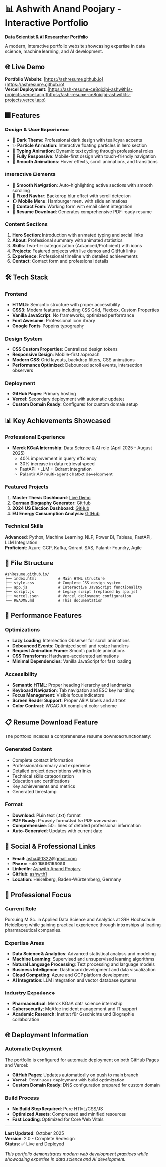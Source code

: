 # 📊 Ashwith Anand Poojary - Interactive Portfolio

**Data Scientist & AI Researcher Portfolio**

A modern, interactive portfolio website showcasing expertise in data science, machine learning, and AI development.

## 🌐 Live Demo

**Portfolio Website**: [https://ashresume.github.io](https://ashresume.github.io)  
**Vercel Deployment**: [https://ash-resume-ce8qicjbj-ashwith1s-projects.vercel.app](https://ash-resume-ce8qicjbj-ashwith1s-projects.vercel.app)

## 🎆 Features

### **Design & User Experience**
- 🌌 **Dark Theme**: Professional dark design with teal/cyan accents
- ✨ **Particle Animation**: Interactive floating particles in hero section
- 📝 **Typing Animation**: Dynamic text cycling through professional roles
- 📱 **Fully Responsive**: Mobile-first design with touch-friendly navigation
- 🎨 **Smooth Animations**: Hover effects, scroll animations, and transitions

### **Interactive Elements**
- 🧭 **Smooth Navigation**: Auto-highlighting active sections with smooth scrolling
- 📎 **Fixed Navbar**: Backdrop blur effect with scroll detection
- 🌔 **Mobile Menu**: Hamburger menu with slide animations
- 📲 **Contact Form**: Working form with email client integration
- 📄 **Resume Download**: Generates comprehensive PDF-ready resume

### **Content Sections**
1. **Hero Section**: Introduction with animated typing and social links
2. **About**: Professional summary with animated statistics
3. **Skills**: Two-tier categorization (Advanced/Proficient) with icons
4. **Projects**: Featured projects with live demos and GitHub links
5. **Experience**: Professional timeline with detailed achievements
6. **Contact**: Contact form and professional details

## 🛠️ Tech Stack

### **Frontend**
- **HTML5**: Semantic structure with proper accessibility
- **CSS3**: Modern features including CSS Grid, Flexbox, Custom Properties
- **Vanilla JavaScript**: No frameworks, optimized performance
- **Font Awesome**: Professional icon library
- **Google Fonts**: Poppins typography

### **Design System**
- **CSS Custom Properties**: Centralized design tokens
- **Responsive Design**: Mobile-first approach
- **Modern CSS**: Grid layouts, backdrop filters, CSS animations
- **Performance Optimized**: Debounced scroll events, intersection observers

### **Deployment**
- **GitHub Pages**: Primary hosting
- **Vercel**: Secondary deployment with automatic updates
- **Custom Domain Ready**: Configured for custom domain setup

## 📊 Key Achievements Showcased

### **Professional Experience**
- **Merck KGaA Internship**: Data Science & AI role (April 2025 - August 2025)
  - 40% improvement in query efficiency
  - 30% increase in data retrieval speed
  - FastAPI + LLM + Qdrant integration
  - Palantir AIP multi-agent chatbot development

### **Featured Projects**
1. **Master Thesis Dashboard**: [Live Demo](https://masterthesisdashboard.vercel.app)
2. **German Biography Generator**: [GitHub](https://github.com/ashwith1/German_Biography_Generator)
3. **2024 US Election Dashboard**: [GitHub](https://github.com/ashwith1/The-2024-US-Presidential-Election-Dashboard)
4. **EU Energy Consumption Analysis**: [GitHub](https://github.com/ashwith1/Team_DataDoofs_Energy-Consumption-Dashboard)

### **Technical Skills**
**Advanced**: Python, Machine Learning, NLP, Power BI, Tableau, FastAPI, LLM Integration  
**Proficient**: Azure, GCP, Kafka, Qdrant, SAS, Palantir Foundry, Agile

## 📝 File Structure

```
AshResume.github.io/
├── index.html          # Main HTML structure
├── style.css           # Complete CSS design system
├── app.js              # Interactive JavaScript functionality
├── script.js           # Legacy script (replaced by app.js)
├── vercel.json         # Vercel deployment configuration
└── README.md           # This documentation
```

## 🚀 Performance Features

### **Optimizations**
- **Lazy Loading**: Intersection Observer for scroll animations
- **Debounced Events**: Optimized scroll and resize handlers
- **Request Animation Frame**: Smooth particle animations
- **CSS Transforms**: Hardware-accelerated animations
- **Minimal Dependencies**: Vanilla JavaScript for fast loading

### **Accessibility**
- **Semantic HTML**: Proper heading hierarchy and landmarks
- **Keyboard Navigation**: Tab navigation and ESC key handling
- **Focus Management**: Visible focus indicators
- **Screen Reader Support**: Proper ARIA labels and alt text
- **Color Contrast**: WCAG AA compliant color scheme

## 📋 Resume Download Feature

The portfolio includes a comprehensive resume download functionality:

### **Generated Content**
- Complete contact information
- Professional summary and experience
- Detailed project descriptions with links
- Technical skills categorization
- Education and certifications
- Key achievements and metrics
- Generated timestamp

### **Format**
- **Download**: Plain text (.txt) format
- **PDF Ready**: Properly formatted for PDF conversion
- **Comprehensive**: 50+ lines of detailed professional information
- **Auto-Generated**: Updates with current date

## 🔗 Social & Professional Links

- **Email**: [asha491322@gmail.com](mailto:asha491322@gmail.com)
- **Phone**: +49 15566158086
- **LinkedIn**: [Ashwith Anand Poojary](http://www.linkedin.com/in/ashwith-anand-poojary-b02b85342/)
- **GitHub**: [ashwith1](https://github.com/ashwith1)
- **Location**: Heidelberg, Baden-Württemberg, Germany

## 🎯 Professional Focus

### **Current Role**
Pursuing M.Sc. in Applied Data Science and Analytics at SRH Hochschule Heidelberg while gaining practical experience through internships at leading pharmaceutical companies.

### **Expertise Areas**
- **Data Science & Analytics**: Advanced statistical analysis and modeling
- **Machine Learning**: Supervised and unsupervised learning algorithms
- **Natural Language Processing**: Text processing and language models
- **Business Intelligence**: Dashboard development and data visualization
- **Cloud Computing**: Azure and GCP platform development
- **AI Integration**: LLM integration and vector database systems

### **Industry Experience**
- **Pharmaceutical**: Merck KGaA data science internship
- **Cybersecurity**: McAfee incident management and IT support
- **Academic Research**: Institut für Geschichte und Biographie collaboration

## 🌐 Deployment Information

### **Automatic Deployment**
The portfolio is configured for automatic deployment on both GitHub Pages and Vercel:

- **GitHub Pages**: Updates automatically on push to main branch
- **Vercel**: Continuous deployment with build optimization
- **Custom Domain Ready**: DNS configuration prepared for custom domain

### **Build Process**
- **No Build Step Required**: Pure HTML/CSS/JS
- **Optimized Assets**: Compressed and minified resources
- **Fast Loading**: Optimized for Core Web Vitals

---

**Last Updated**: October 2025  
**Version**: 2.0 - Complete Redesign  
**Status**: ✅ Live and Deployed

*This portfolio demonstrates modern web development practices while showcasing expertise in data science and AI development.*